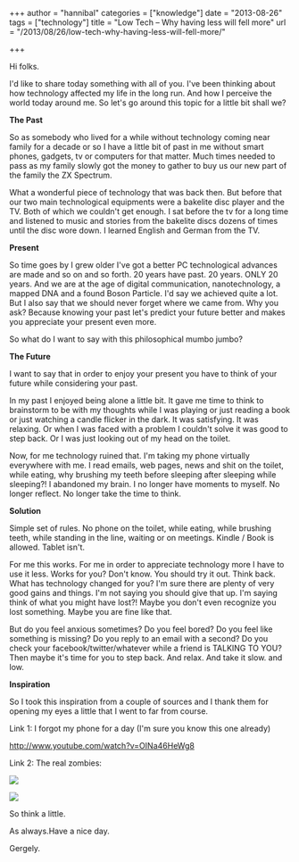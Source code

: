 +++
author = "hannibal"
categories = ["knowledge"]
date = "2013-08-26"
tags = ["technology"]
title = "Low Tech – Why having less will fell more"
url = "/2013/08/26/low-tech-why-having-less-will-fell-more/"

+++

Hi folks.

I'd like to share today something with all of you. I've been thinking about how technology affected my life in the long run. And how I perceive the world today around me. So let's go around this topic for a little bit shall we?

**The Past**

So as somebody who lived for a while without technology coming near family for a decade or so I have a little bit of past in me without smart phones, gadgets, tv or computers for that matter. Much times needed to pass as my family slowly got the money to gather to buy us our new part of the family the ZX Spectrum.

What a wonderful piece of technology that was back then. But before that our two main technological equipments were a bakelite disc player and the TV. Both of which we couldn't get enough. I sat before the tv for a long time and listened to music and stories from the bakelite discs dozens of times until the disc wore down. I learned English and German from the TV.

**Present**

So time goes by I grew older I've got a better PC technological advances are made and so on and so forth. 20 years have past. 20 years. ONLY 20 years. And we are at the age of digital communication, nanotechnology, a mapped DNA and a found Boson Particle. I'd say we achieved quite a lot. But I also say that we should never forget where we came from. Why you ask? Because knowing your past let's predict your future better and makes you appreciate your present even more.

So what do I want to say with this philosophical mumbo jumbo?

**The Future**

I want to say that in order to enjoy your present you have to think of your future while considering your past.

In my past I enjoyed being alone a little bit. It gave me time to think to brainstorm to be with my thoughts while I was playing or just reading a book or just watching a candle flicker in the dark. It was satisfying. It was relaxing. Or when I was faced with a problem I couldn't solve it was good to step back. Or I was just looking out of my head on the toilet.

Now, for me technology ruined that. I'm taking my phone virtually everywhere with me. I read emails, web pages, news and shit on the toilet, while eating, why brushing my teeth before sleeping after sleeping while sleeping?! I abandoned my brain. I no longer have moments to myself. No longer reflect. No longer take the time to think.

**Solution**

Simple set of rules. No phone on the toilet, while eating, while brushing teeth, while standing in the line, waiting or on meetings. Kindle / Book is allowed. Tablet isn't.

For me this works. For me in order to appreciate technology more I have to use it less. Works for you? Don't know. You should try it out. Think back. What has technology changed for you? I'm sure there are plenty of very good gains and things. I'm not saying you should give that up. I'm saying think of what you might have lost?! Maybe you don't even recognize you lost something. Maybe you are fine like that.

But do you feel anxious sometimes? Do you feel bored? Do you feel like something is missing? Do you reply to an email with a second? Do you check your facebook/twitter/whatever while a friend is TALKING TO YOU? Then maybe it's time for you to step back. And relax. And take it slow. and low.

**Inspiration**

So I took this inspiration from a couple of sources and I thank them for opening my eyes a little that I went to far from course.

Link 1: I forgot my phone for a day (I'm sure you know this one already)

<a href="http://www.youtube.com/watch?v=OINa46HeWg8" target="_blank">http://www.youtube.com/watch?v=OINa46HeWg8</a>

Link 2: The real zombies:

![][1]

![][2]

So think a little.

As always.Have a nice day.

Gergely.

 [1]: https://dl.dropboxusercontent.com/u/7604030/zombies3.jpeg
 [2]: https://dl.dropboxusercontent.com/u/7604030/mobile-phone-zombies.jpg